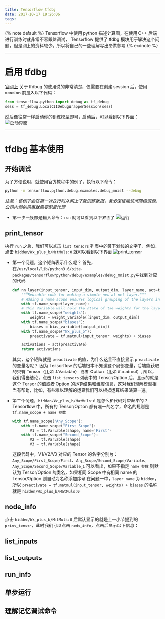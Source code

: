 ```yaml
---
title: Tensorflow tfdbg
date: 2017-10-17 19:26:06
tags:
---
```


{% note default %}
Tensorflow 中使用 python 描述计算图，在使用 C++ 后端进行训练时就非常不容跟踪调试，
Tensorflow 提供了 tfdbg 模块用于解决这个问题，但是网上的资料较少，所以将自己的一些理解写出来供参考
{% endnote %}

<!--more-->

---

# 启用 tfdbg

[官网上](https://www.tensorflow.org/programmers_guide/debugger) 关于 tfdbug 的使用说的非常清楚，仅需要在创建 session 后，使用 session 前加入以下代码：
```python
from tensorflow.python import debug as tf_debug
sess = tf_debug.LocalCLIDebugWrapperSession(sess)
```
然后像往常一样启动你的训练模型即可，启动后，可以看到以下界面：
![启动界面](/images/Tensorflow-tfdbg/Tensorflow-tfdbg_1.png)

---

# tfdbg 基本使用

## 开始调试
为了方便说明，就使用官方教程中的例子，执行以下命令：
```bash
python -m tensorflow.python.debug.examples.debug_mnist --debug
```
*注意：该例子会在第一次执行时从网上下载训练数据，务必保证能访问网络资源，公司内部的同事就需要配置代理*

* 第一步一般都是输入命令：``run`` 就可以看到以下界面了
![运行](/images/Tensorflow-tfdbg/Tensorflow-tfdbg_2.png)

## print_tensor
执行 ``run`` 之后，我们可以点击 ``list_tensors`` 列表中的带下划线的文字了，例如，点击 ``hidden/Wx_plus_b/MatMuls:0`` 就可以看到以下界面
![print_tensor](/images/Tensorflow-tfdbg/Tensorflow-tfdbg_3.png)

* 第一个问题，这个矩阵表示什么呢？
    首先，在``/usr/local/lib/python3.6/site-packages/tensorflow/python/debug/examples/debug_mnist.py``中找到对应的代码
    ```python
    def nn_layer(input_tensor, input_dim, output_dim, layer_name, act=tf.nn.relu):
        """Reusable code for making a simple neural net layer."""
        # Adding a name scope ensures logical grouping of the layers in the graph.
        with tf.name_scope(layer_name):
        # This Variable will hold the state of the weights for the layer
        with tf.name_scope("weights"):
            weights = weight_variable([input_dim, output_dim])
        with tf.name_scope("biases"):
            biases = bias_variable([output_dim])
        with tf.name_scope("Wx_plus_b"):
            preactivate = tf.matmul(input_tensor, weights) + biases

        activations = act(preactivate)
        return activations
    ```
    其实，这个矩阵就是 ``preactivate`` 的值，为什么这里不直接显示 ``preactivate`` 的变量名呢？ 因为 Tensorflow 的后端根本不知道这个局部变量，后端能获取的只有 Tensor（比如 tf.Variable） 或者 Option（比如 tf.matmul）, 所以，我们得出结论，点击 ``list_tensors`` 列表中的 Tensor/Option 后，显示的就是这个 Tensor 的值或者 Option 的运算结果和维度信息，这对我们理解模型相当有帮助，比如，有些难以理解的运算我们可以根据运算结果演算一遍。

* 第二个问题，``hidden/Wx_plus_b/MatMuls:0`` 是怎么和代码对应起来的？
    Tensorflow 中，所有的 Tensor/Option 都有唯一的名字，命名的规则是 ``tf.name_scope + name 参数``
    ```python
    with tf.name_scope("Any_Scope"):
        with tf.name_scope("First_Scope"):
            V1 = tf.Variable(shape, name='First')
        with tf.name_scope("Second_Scope"):
            V2 = tf.Variable(shape)
            V3 = tf.Variable(shape)
    ```
    这段代码中，V1/V2/V3 对应的 Tensor 的名字分别为：``Any_Scope/First_Scope/First``、``Any_Scope/Second_Scope/Variable``、``Any_Scope/Second_Scope/Variable_1`` 可以看出，如果不指定 ``name 参数`` 则默认为 Tensor/Option 的类名，如果相同 Scope 中有相同 name 的 Tensor/Option 则自动为名称添加序号
    在问题一中，``layer_name`` 为 ``hidden``，所以 ``preactivate = tf.matmul(input_tensor, weights) + biases`` 的名称就是 ``hidden/Wx_plus_b/MatMuls:0``


## node_info
点击 ``hidden/Wx_plus_b/MatMuls:0`` 后默认显示的就是上一小节提到的 ``print_tensor``，此时我们可以点击 ``node_info``，点击后显示以下信息：

## list_inputs

## list_outputs

## run_info

## 单步运行

## 理解记忆调试命令
